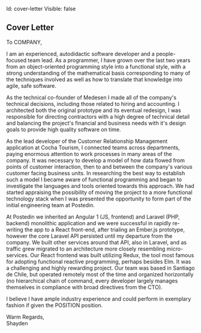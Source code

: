 Id: cover-letter
Visible: false

## Cover Letter

To COMPANY,

I am an experienced, autodidactic software developer and a people-focused team lead. As a programmer, I have grown over the last two years from an object-oriented programming style into a functional style, with a strong understanding of the mathematical basis corresponding to many of the techniques involved as well as how to translate that knowledge into agile, safe software.

As the technical co-founder of Medesen I made all of the company's technical decisions, including those related to hiring and accounting. I architected both the original prototype and its eventual redesign, I was responsible for directing contractors with a high degree of technical detail and balancing the project's financial and business needs with it's design goals to provide high quality software on time.

As the lead developer of the Customer Relationship Management application at Cocha Tourism, I connected teams across departments, paying enormous attention to work processes in many areas of the company. It was necessary to develop a model of how data flowed from points of customer interaction, then to and between the company's various customer facing business units. In researching the best way to establish such a model I became aware of functional programming and began to investigate the languages and tools oriented towards this approach. We had started appraising the possibility of moving the project to a more functional technology stack when I was presented the opportunity to form part of the initial engineering team at Postedin.

At Postedin we inherited an Angular 1 (JS, frontend) and Laravel (PHP, backend) monolithic application and we were successful in rapidly re-writing the app to a React front-end, after trialing an Ember.js prototype, however the core Laravel API persisted until my departure from the company. We built other services around that API, also in Laravel, and as traffic grew migrated to an architecture more closely resembling micro-services. Our React frontend was built utilizing Redux, the tool most famous for adopting functional reactive programming, perhaps besides Elm. It was a challenging and highly rewarding project. Our team was based in Santiago de Chile, but operated remotely most of the time and organized horizontally (no hierarchical chain of command, every developer largely manages themselves in compliance with broad directives from the CTO).

I believe I have ample industry experience and could perform in exemplary fashion if given the POSITION position.

Warm Regards,  
Shayden
